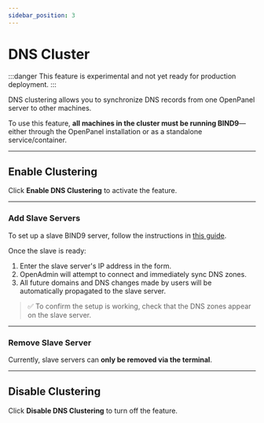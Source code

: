 ```yaml
---
sidebar_position: 3
---
```


# DNS Cluster

:::danger
This feature is experimental and not yet ready for production deployment.
:::

DNS clustering allows you to synchronize DNS records from one OpenPanel server to other machines.

To use this feature, **all machines in the cluster must be running BIND9**—either through the OpenPanel installation or as a standalone service/container.

---

## Enable Clustering

Click **Enable DNS Clustering** to activate the feature.

---

### Add Slave Servers

To set up a slave BIND9 server, follow the instructions in [this guide](https://community.openpanel.org/d/128-slave-dns-servers/4).

Once the slave is ready:

1. Enter the slave server's IP address in the form.
2. OpenAdmin will attempt to connect and immediately sync DNS zones.
3. All future domains and DNS changes made by users will be automatically propagated to the slave server.

> ✅ To confirm the setup is working, check that the DNS zones appear on the slave server.

---

### Remove Slave Server

Currently, slave servers can **only be removed via the terminal**.

---

## Disable Clustering

Click **Disable DNS Clustering** to turn off the feature.
